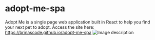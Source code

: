# adopt-me-spa
Adopt Me is a single page web application built in React to help you find your next pet to adopt.
Access the site here: https://brinascode.github.io/adopt-me-spa
![Image description](https://adopt-me-spa.s3.amazonaws.com/screenshot.png)
